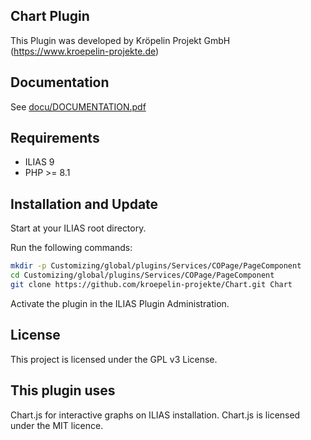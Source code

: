 ## Chart Plugin
This Plugin was developed by Kröpelin Projekt GmbH (https://www.kroepelin-projekte.de)

## Documentation
See [docu/DOCUMENTATION.pdf](./docu/DOCUMENTATION.pdf)

## Requirements
* ILIAS 9
* PHP >= 8.1

## Installation and Update
Start at your ILIAS root directory.

Run the following commands:

```bash
mkdir -p Customizing/global/plugins/Services/COPage/PageComponent
cd Customizing/global/plugins/Services/COPage/PageComponent
git clone https://github.com/kroepelin-projekte/Chart.git Chart
```

Activate the plugin in the ILIAS Plugin Administration.

## License
This project is licensed under the GPL v3 License. 

## This plugin uses
Chart.js for interactive graphs on ILIAS installation. Chart.js is licensed under the MIT licence.
